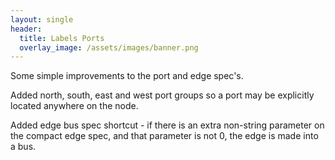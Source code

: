 ```yaml
---
layout: single
header:
  title: Labels Ports
  overlay_image: /assets/images/banner.png
---
```


Some simple improvements to the port and edge spec's.

<div id="add_add_layout_bus"></div>

<script type="text/javascript">

    var graph = {
        children:[
            { id:"Little1", ports:[ "In", "Out" ] },
            { id:"Little2", ports:[ "In", "Out" ] },
            { id:"Direct", northPorts:[ "North1", "North2" ], southPorts:[ "South1", "South2" ], 
                                        eastPorts:[ "East1", "East2" ], westPorts:[ "West1", "West2" ] }
        ],
        edges:[
            ["Little1.Out", "Direct.West1", "Go West" ],
            ["Little2.Out", "Direct.West2", "Go West by Bus", 1 ]
        ]
    }

    hdelk.layout( graph, "add_add_layout_bus" );
</script>


Added north, south, east and west port groups so a port may be explicitly located anywhere on the node.

Added edge bus spec shortcut - if there is an extra non-string parameter on the compact edge spec, and that parameter is not 0, the edge is made into a bus.
